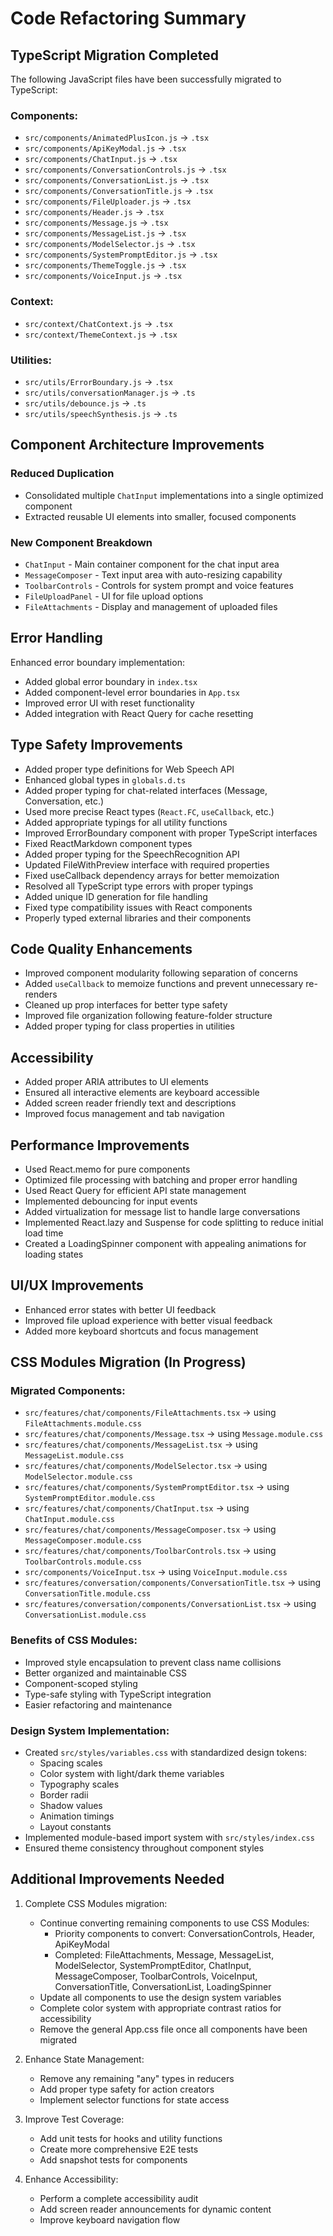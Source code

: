 # Code Refactoring Summary

## TypeScript Migration Completed

The following JavaScript files have been successfully migrated to TypeScript:

### Components:
- `src/components/AnimatedPlusIcon.js` → `.tsx`
- `src/components/ApiKeyModal.js` → `.tsx`
- `src/components/ChatInput.js` → `.tsx`
- `src/components/ConversationControls.js` → `.tsx`
- `src/components/ConversationList.js` → `.tsx`
- `src/components/ConversationTitle.js` → `.tsx`
- `src/components/FileUploader.js` → `.tsx`
- `src/components/Header.js` → `.tsx`
- `src/components/Message.js` → `.tsx`
- `src/components/MessageList.js` → `.tsx`
- `src/components/ModelSelector.js` → `.tsx`
- `src/components/SystemPromptEditor.js` → `.tsx`
- `src/components/ThemeToggle.js` → `.tsx`
- `src/components/VoiceInput.js` → `.tsx`

### Context:
- `src/context/ChatContext.js` → `.tsx`
- `src/context/ThemeContext.js` → `.tsx`

### Utilities:
- `src/utils/ErrorBoundary.js` → `.tsx`
- `src/utils/conversationManager.js` → `.ts`
- `src/utils/debounce.js` → `.ts`
- `src/utils/speechSynthesis.js` → `.ts`

## Component Architecture Improvements

### Reduced Duplication
- Consolidated multiple `ChatInput` implementations into a single optimized component
- Extracted reusable UI elements into smaller, focused components

### New Component Breakdown
- `ChatInput` - Main container component for the chat input area
- `MessageComposer` - Text input area with auto-resizing capability
- `ToolbarControls` - Controls for system prompt and voice features
- `FileUploadPanel` - UI for file upload options
- `FileAttachments` - Display and management of uploaded files

## Error Handling

Enhanced error boundary implementation:
- Added global error boundary in `index.tsx`
- Added component-level error boundaries in `App.tsx`
- Improved error UI with reset functionality
- Added integration with React Query for cache resetting

## Type Safety Improvements

- Added proper type definitions for Web Speech API
- Enhanced global types in `globals.d.ts`
- Added proper typing for chat-related interfaces (Message, Conversation, etc.)
- Used more precise React types (`React.FC`, `useCallback`, etc.)
- Added appropriate typings for all utility functions
- Improved ErrorBoundary component with proper TypeScript interfaces
- Fixed ReactMarkdown component types
- Added proper typing for the SpeechRecognition API
- Updated FileWithPreview interface with required properties
- Fixed useCallback dependency arrays for better memoization
- Resolved all TypeScript type errors with proper typings
- Added unique ID generation for file handling
- Fixed type compatibility issues with React components
- Properly typed external libraries and their components

## Code Quality Enhancements

- Improved component modularity following separation of concerns
- Added `useCallback` to memoize functions and prevent unnecessary re-renders
- Cleaned up prop interfaces for better type safety
- Improved file organization following feature-folder structure
- Added proper typing for class properties in utilities

## Accessibility

- Added proper ARIA attributes to UI elements
- Ensured all interactive elements are keyboard accessible
- Added screen reader friendly text and descriptions
- Improved focus management and tab navigation

## Performance Improvements

- Used React.memo for pure components
- Optimized file processing with batching and proper error handling
- Used React Query for efficient API state management
- Implemented debouncing for input events
- Added virtualization for message list to handle large conversations
- Implemented React.lazy and Suspense for code splitting to reduce initial load time
- Created a LoadingSpinner component with appealing animations for loading states

## UI/UX Improvements

- Enhanced error states with better UI feedback
- Improved file upload experience with better visual feedback
- Added more keyboard shortcuts and focus management

## CSS Modules Migration (In Progress)

### Migrated Components:
- `src/features/chat/components/FileAttachments.tsx` → using `FileAttachments.module.css`
- `src/features/chat/components/Message.tsx` → using `Message.module.css`
- `src/features/chat/components/MessageList.tsx` → using `MessageList.module.css`
- `src/features/chat/components/ModelSelector.tsx` → using `ModelSelector.module.css`
- `src/features/chat/components/SystemPromptEditor.tsx` → using `SystemPromptEditor.module.css`
- `src/features/chat/components/ChatInput.tsx` → using `ChatInput.module.css`
- `src/features/chat/components/MessageComposer.tsx` → using `MessageComposer.module.css`
- `src/features/chat/components/ToolbarControls.tsx` → using `ToolbarControls.module.css`
- `src/components/VoiceInput.tsx` → using `VoiceInput.module.css`
- `src/features/conversation/components/ConversationTitle.tsx` → using `ConversationTitle.module.css`
- `src/features/conversation/components/ConversationList.tsx` → using `ConversationList.module.css`

### Benefits of CSS Modules:
- Improved style encapsulation to prevent class name collisions
- Better organized and maintainable CSS
- Component-scoped styling
- Type-safe styling with TypeScript integration
- Easier refactoring and maintenance

### Design System Implementation:
- Created `src/styles/variables.css` with standardized design tokens:
  - Spacing scales
  - Color system with light/dark theme variables
  - Typography scales
  - Border radii
  - Shadow values
  - Animation timings
  - Layout constants
- Implemented module-based import system with `src/styles/index.css`
- Ensured theme consistency throughout component styles

## Additional Improvements Needed

1. Complete CSS Modules migration:
   - Continue converting remaining components to use CSS Modules:
     - Priority components to convert: ConversationControls, Header, ApiKeyModal
     - Completed: FileAttachments, Message, MessageList, ModelSelector, SystemPromptEditor, ChatInput, MessageComposer, ToolbarControls, VoiceInput, ConversationTitle, ConversationList, LoadingSpinner
   - Update all components to use the design system variables
   - Complete color system with appropriate contrast ratios for accessibility
   - Remove the general App.css file once all components have been migrated

2. Enhance State Management:
   - Remove any remaining "any" types in reducers
   - Add proper type safety for action creators
   - Implement selector functions for state access

3. Improve Test Coverage:
   - Add unit tests for hooks and utility functions
   - Create more comprehensive E2E tests
   - Add snapshot tests for components

4. Enhance Accessibility:
   - Perform a complete accessibility audit
   - Add screen reader announcements for dynamic content
   - Improve keyboard navigation flow